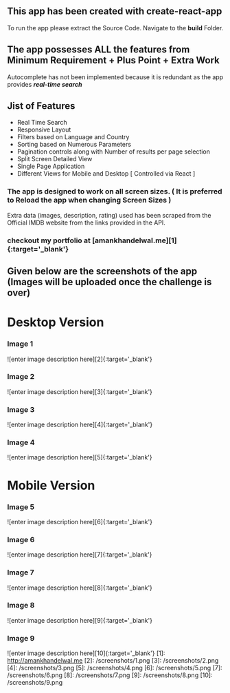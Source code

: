 ## This app has been created with **create-react-app** 
To run the app please extract the Source Code. Navigate to the **build** Folder.
## The app possesses ALL the features from Minimum Requirement + Plus Point + Extra Work
Autocomplete has not been implemented because it is redundant as the app provides ***real-time search***
## Jist of Features
- Real Time Search
- Responsive Layout
- Filters based on Language and Country
- Sorting based on Numerous Parameters
- Pagination controls along with Number of results per page selection
- Split Screen Detailed View
- Single Page Application
- Different Views for Mobile and Desktop [ Controlled via React ]

### The app is designed to work on all screen sizes.  ( It is preferred to Reload the app when changing Screen Sizes )
Extra data (images, description, rating)  used has been scraped from the Official IMDB website from the links provided in the API. 
### checkout my portfolio at  [amankhandelwal.me][1]{:target='_blank'}
## Given below are the screenshots of the app (Images will be uploaded once the challenge is over)
# Desktop Version
### Image 1
![enter image description here][2]{:target='_blank'}
### Image 2
![enter image description here][3]{:target='_blank'}
### Image 3
![enter image description here][4]{:target='_blank'}
### Image 4
![enter image description here][5]{:target='_blank'}
# Mobile Version
### Image 5
![enter image description here][6]{:target='_blank'}
### Image 6
![enter image description here][7]{:target='_blank'}
### Image 7
![enter image description here][8]{:target='_blank'}
### Image 8
![enter image description here][9]{:target='_blank'}
### Image 9
![enter image description here][10]{:target='_blank'}
  [1]: http://amankhandelwal.me
  [2]: /screenshots/1.png
  [3]: /screenshots/2.png
  [4]: /screenshots/3.png
  [5]: /screenshots/4.png
  [6]: /screenshots/5.png
  [7]: /screenshots/6.png
  [8]: /screenshots/7.png
  [9]: /screenshots/8.png
  [10]: /screenshots/9.png